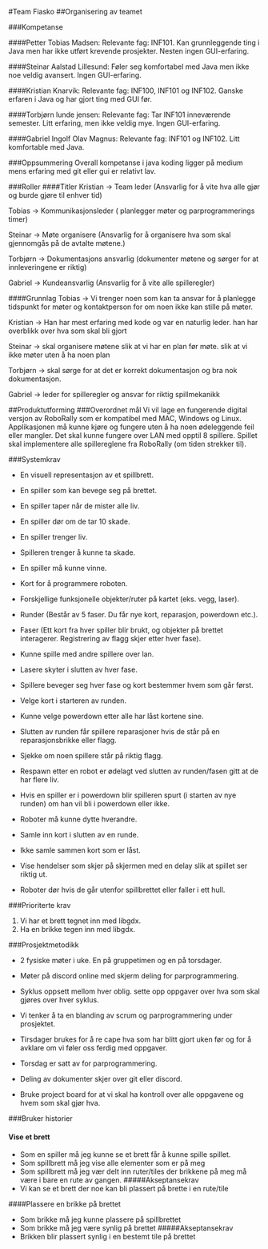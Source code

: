 #Team Fiasko
##Organisering av teamet

###Kompetanse

####Petter Tobias Madsen:
Relevante fag: INF101. 
Kan grunnleggende ting i Java men har ikke utført krevende prosjekter. 
Nesten ingen GUI-erfaring.

####Steinar Aalstad Lillesund:
Føler seg komfortabel med Java men ikke noe veldig avansert. 
Ingen GUI-erfaring.

####Kristian Knarvik:
Relevante fag: INF100, INF101 og INF102. 
Ganske erfaren i Java og har gjort ting med GUI før.

####Torbjørn lunde jensen:
Relevante fag: Tar INF101 inneværende semester.
Litt erfaring, men ikke veldig mye. 
Ingen GUI-erfaring.

####Gabriel Ingolf Olav Magnus:
Relevante fag: INF101 og INF102. 
Litt komfortable med Java.

###Oppsummering
Overall kompetanse i java koding ligger på medium mens erfaring med git eller gui er relativt lav. 

###Roller
####Titler
Kristian -> Team leder (Ansvarlig for å vite hva alle gjør og burde gjøre til enhver tid) 

Tobias -> Kommunikasjonsleder ( planlegger møter og parprogrammerings timer)

Steinar -> Møte organisere (Ansvarlig for å organisere hva som skal gjennomgås på de avtalte møtene.)

Torbjørn -> Dokumentasjons ansvarlig (dokumenter møtene og sørger for at innleveringene er riktig)

Gabriel -> Kundeansvarlig (Ansvarlig for å vite alle spilleregler)

####Grunnlag
Tobias -> Vi trenger noen som kan ta ansvar for å planlegge tidspunkt for møter 
          og kontaktperson for om noen ikke kan stille på møter.

Kristian -> Han har mest erfaring med kode og var en naturlig leder. han har overblikk over hva som skal bli gjort

Steinar -> skal organisere møtene slik at vi har en plan før møte. slik at vi ikke møter uten å ha noen plan

Torbjørn -> skal sørge for at det er korrekt dokumentasjon og bra nok dokumentasjon.   

Gabriel -> leder for spilleregler og ansvar for riktig spillmekanikk 

##Produktutforming
###Overordnet mål
Vi vil lage en fungerende digital versjon av RoboRally som er kompatibel med MAC, Windows og Linux.
Applikasjonen må kunne kjøre og fungere uten å ha noen ødeleggende feil eller mangler.
Det skal kunne fungere over LAN med opptil 8 spillere.
Spillet skal implementere alle spillereglene fra RoboRally (om tiden strekker til).

###Systemkrav
*   En visuell representasjon av et spillbrett.

*   En spiller som kan bevege seg på brettet.

*   En spiller taper når de mister alle liv.

*   En spiller dør om de tar 10 skade.

*   En spiller trenger liv. 

*   Spilleren trenger å kunne ta skade.

*   En spiller må kunne vinne.

*   Kort for å programmere roboten. 

*   Forskjellige funksjonelle objekter/ruter på kartet (eks. vegg, laser).

*   Runder (Består av 5 faser. Du får nye kort, reparasjon, powerdown etc.).

*   Faser (Ett kort fra hver spiller blir brukt, og objekter på brettet interagerer. 
    Registrering av flagg skjer etter hver fase).

*   Kunne spille med andre spillere over lan.

*   Lasere skyter i slutten av hver fase.

*   Spillere beveger seg hver fase og kort bestemmer hvem som går først.

*   Velge kort i starteren av runden.

*   Kunne velge powerdown etter alle har låst kortene sine.

*   Slutten av runden får spillere reparasjoner hvis de står på en reparasjonsbrikke eller flagg.

*   Sjekke om noen spillere står på riktig flagg.

*   Respawn etter en robot er ødelagt ved slutten av runden/fasen gitt at de har flere liv.

*   Hvis en spiller er i powerdown blir spilleren spurt (i starten av nye runden) om han vil bli i powerdown eller ikke.

*   Roboter må kunne dytte hverandre.

*   Samle inn kort i slutten av en runde.

*   Ikke samle sammen kort som er låst.

*   Vise hendelser som skjer på skjermen med en delay slik at spillet ser riktig ut.

*   Roboter dør hvis de går utenfor spillbrettet eller faller i ett hull.

###Prioriterte krav
1. Vi har et brett tegnet inn med libgdx.
2. Ha en brikke tegen inn med libgdx. 

###Prosjektmetodikk
*   2 fysiske møter i uke. En på gruppetimen og en på torsdager. 

*   Møter på discord online med skjerm deling for parprogrammering.

*   Syklus oppsett mellom hver oblig. sette opp oppgaver over hva som skal gjøres over hver syklus.

*   Vi tenker å ta en blanding av scrum og parprogrammering under prosjektet.

*   Tirsdager brukes for å re cape hva som har blitt gjort uken før 
    og for å avklare om vi føler oss ferdig med oppgaver.

*   Torsdag er satt av for parprogrammering.

*   Deling av dokumenter skjer over git eller discord.

*   Bruke project board for at vi skal ha kontroll over alle oppgavene og hvem som skal gjør hva.

###Bruker historier

#### Vise et brett
*   Som en spiller må jeg kunne se et brett får å kunne spille spillet.
*   Som spillbrett må jeg vise alle elementer som er på meg 
*   Som spillbrett må jeg vær delt inn ruter/tiles der brikkene på meg må være i bare en rute av gangen.
#####Akseptansekrav 
*   Vi kan se et brett der noe kan bli plassert på brette i en rute/tile
  
####Plassere en brikke på brettet
*   Som brikke må jeg kunne plassere på spillbrettet  
*   Som brikke må jeg være synlig på brettet
#####Akseptansekrav 
*   Brikken blir plassert synlig i en bestemt tile på brettet